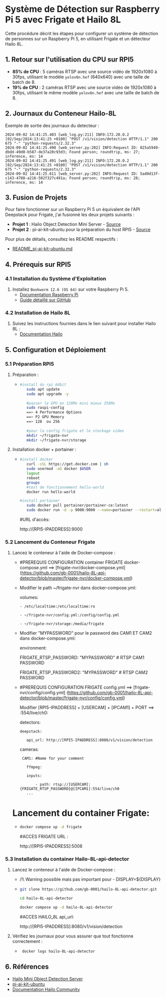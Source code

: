 # Système de Détection sur Raspberry Pi 5 avec Frigate et Hailo 8L

Cette procédure décrit les étapes pour configurer un système de détection de personnes sur un Raspberry Pi 5, en utilisant Frigate et un détecteur Hailo 8L.



## 1. Retour sur l'utilisation du CPU sur RPI5

- **85% de CPU** : 5 caméras RTSP avec une source vidéo de 1920x1080 à 30fps, utilisant le modèle `yolov6n.hef` (640x640) avec une taille de batch de 8.
- **19% de CPU** : 2 caméras RTSP avec une source vidéo de 1920x1080 à 30fps, utilisant le même modèle `yolov6n.hef` avec une taille de batch de 8.

## 2. Journaux du Conteneur Hailo-8L

Exemple de sortie des journaux du detecteur :
```plaintext
2024-09-02 14:41:25.403 [web_log.py:211] INFO:172.20.0.2 [02/Sep/2024:13:41:25 +0100] "POST /v1/vision/detection HTTP/1.1" 200 675 "-" "python-requests/2.32.3"
2024-09-02 14:41:25.490 [web_server.py:202] INFO:Request ID: 025a5949-dbdd-49d0-b587-de37a20c93d3; Found person; roundtrip, ms: 27; inference, ms: 14
2024-09-02 14:41:25.491 [web_log.py:211] INFO:172.20.0.2 [02/Sep/2024:13:41:25 +0100] "POST /v1/vision/detection HTTP/1.1" 200 675 "-" "python-requests/2.32.3"
2024-09-02 14:41:25.611 [web_server.py:202] INFO:Request ID: 5ad0d13f-c143-4780-a216-502f327c491a; Found person; roundtrip, ms: 28; inference, ms: 14
```

## 3. Fusion de Projets

Pour faire fonctionner sur un Raspberry Pi 5 un équivalent de l'API Deepstack pour Frigate, j'ai fusionné les deux projets suivants :

- **Projet 1** : Hailo Object Detection Mini Server - [Source](https://github.com/serg987/hailo-mini-od-server)
- **Projet 2** : pi-ai-kit-ubuntu pour la préparation du host RPI5 - [Source](https://github.com/canonical/pi-ai-kit-ubuntu)

Pour plus de détails, consultez les README respectifs :
- [README_pi-ai-kit-ubuntu.md](https://github.com/gb-0001/hailo-8L-api-detector/blob/master/README_pi-ai-kit-ubuntu.md)

## 4. Prérequis sur RPI5

### 4.1 Installation du Système d'Exploitation

1. Installez `Bookworm 12.6 (OS 64)` sur votre Raspberry Pi 5.
   - [Documentation Raspberry Pi](https://www.raspberrypi.com/documentation/accessories/ai-kit.html)
   - [Guide détaillé sur GitHub](https://github.com/gb-0001/hailo-8L-api-detector/blob/master/doc/about.adoc)

### 4.2 Installation de Hailo 8L

1. Suivez les instructions fournies dans le lien suivant pour installer Hailo 8L :
   - [Documentation Hailo](https://community.hailo.ai/t/hailo-8l-on-ubuntu-24-04-using-docker/1771)

## 5. Configuration et Déploiement

### 5.1 Préparation RPI5

1. Préparation :
   - ```bash
     #install du rpi 64bit
        sudo apt update
        sudo apt upgrade -y
        
        #passer le GPU en 128Mo mini mieux 256Mo
        sudo raspi-config
        ==> 4 Performance Options 
        ==> P2 GPU Memory
        ==> 128  ou 256
        
        #pour la config frigate et le stockage video
        mkdir ~/frigate-nvr
        mkdir ~/frigate-nvr/storage
     ```

2. Installation docker + portainer :
   - ```bash
     #install docker
        curl -sSL https://get.docker.com | sh
        sudo usermod -aG docker $USER
        logout
        reboot
        groups
        #test de fonctionnement hello-world
        docker run hello-world

     #install portainer
        sudo docker pull portainer/portainer-ce:latest
        sudo docker run -d -p 9000:9000 --name=portainer --restart=always -v /var/run/docker.sock:/var/run/docker.sock -v portainer_data:/data portainer/portainer-ce:latest
     ```

     #URL d'accès:

     http://[RPI5-IPADDRESS]:9000


### 5.2 Lancement du Conteneur Frigate

1. Lancez le conteneur à l'aide de Docker-compose :

   - #PREREQUIS CONFIGURATION container FRIGATE docker-compose.yml ==> [frigate-nvr/docker-compose.yml] (https://github.com/gb-0001/hailo-8L-api-detector/blob/master/frigate-nvr/docker-compose.yml)

   - Modifier le path ~/frigate-nvr dans docker-compose.yml:

       volumes:

         - /etc/localtime:/etc/localtime:ro

         - ~/frigate-nvr/config.yml:/config/config.yml

         - ~/frigate-nvr/storage:/media/frigate

    - Modifier "MYPASSWORD" pour le password des CAM1 ET CAM2 dans docker-compose.yml:

      environment:

        FRIGATE_RTSP_PASSWORD: "MYPASSWORD" # RTSP CAM1 PASSWORD

        FRIGATE_RTSP_PASSWORD2: "MYPASSWORD" # RTSP CAM2 PASSWORD


   - #PREREQUIS CONFIGURATION FRIGATE config.yml ==> [frigate-nvr/config/config.yml] (https://github.com/gb-0001/hailo-8L-api-detector/blob/master/frigate-nvr/config/config.yml)

     Modifier [RPI5-IPADDRESS] +  [USERCAM] + [IPCAM1] + PORT ==> :554/live/ch0:

       detectors:

         deepstack:

            api_url: http://[RPI5-IPADDRESS]:8080/v1/vision/detection

        cameras:

          CAM1: #Name for your comment

            ffmpeg:

            inputs:

                - path: rtsp://[USERCAM]:{FRIGATE_RTSP_PASSWORD}@[IPCAM1]:554/live/ch0
            ...


    # Lancement du container Frigate:

   - ```bash
     docker compose up -d frigate
     ```
     #ACCES FRIGATE URL :

     http://[RPI5-IPADDRESS]:5008



### 5.3 Installation du container Hailo-8L-api-detector

1. Lancez le conteneur à l'aide de Docker-compose :

   - /!\ Warning possible mais pas important pour       - DISPLAY=${DISPLAY}

   - ```bash
     git clone https://github.com/gb-0001/hailo-8L-api-detector.git

     cd hailo-8L-api-detector

     docker compose up -d hailo-8L-api-detector
     ```

     #ACCES HAILO_8L api_url:
    
     http://[RPI5-IPADDRESS]:8080/v1/vision/detection


2. Vérifiez les journaux pour vous assurer que tout fonctionne correctement :
   - ```bash
      docker logs hailo-8L-api-detector
     ```

## 6. Références

- [Hailo Mini Object Detection Server](https://github.com/serg987/hailo-mini-od-server)
- [pi-ai-kit-ubuntu](https://github.com/canonical/pi-ai-kit-ubuntu)
- [Documentation Hailo Community](https://community.hailo.ai/t/hailo-8l-on-ubuntu-24-04-using-docker/1771)




